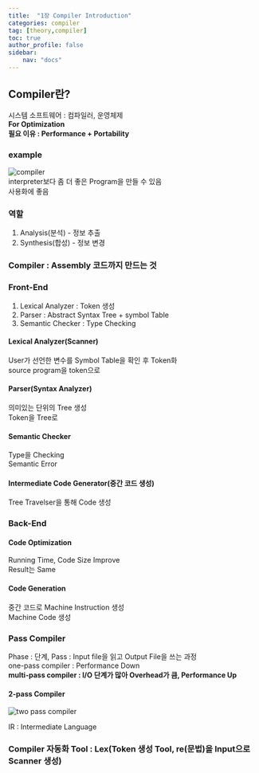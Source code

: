 ```yaml
---
title:  "1장 Compiler Introduction"
categories: compiler
tag: [theory,compiler]
toc: true
author_profile: false
sidebar:
    nav: "docs"
---
```




## Compiler란?

시스템 소프트웨어 : 컴파일러, 운영체제   
**For Optimization**   
**필요 이유 : Performance + Portability**   

### example

![compiler](https://github.com/drepion43/Coding-Test/assets/84303857/1f891a96-c668-4458-8679-f2267c4993cf)   
interpreter보다 좀 더 좋은 Program을 만들 수 있음   
사용화에 좋음

### 역할

1. Analysis(분석) - 정보 추출
2. Synthesis(합성) - 정보 변경



### Compiler : Assembly 코드까지 만드는 것



### Front-End

1. Lexical Analyzer : Token 생성
2. Parser : Abstract Syntax Tree + symbol Table
3. Semantic Checker : Type Checking

#### Lexical Analyzer(Scanner)

User가 선언한 변수를 Symbol Table을 확인 후 Token화   
source program을 token으로   

#### Parser(Syntax Analyzer)

의미있는 단위의 Tree 생성   
Token을 Tree로   

#### Semantic Checker

Type을 Checking   
Semantic Error   

#### Intermediate Code Generator(중간 코드 생성)

Tree Travelser을 통해 Code 생성



### Back-End

#### Code Optimization

Running Time, Code Size Improve   
Result는 Same

#### Code Generation

중간 코드로 Machine Instruction 생성   
Machine Code 생성



### Pass Compiler

Phase : 단계, Pass : Input file을 읽고 Output File을 쓰는 과정   
one-pass compiler : Performance Down   
**multi-pass compiler : I/O 단계가 많아 Overhead가 큼, Performance Up**

#### 2-pass Compiler

![two pass compiler](https://github.com/drepion43/Coding-Test/assets/84303857/22aa22e3-9bba-45bd-99e5-9d4ba31f35ee)    

IR : Intermediate Language



### Compiler 자동화 Tool : Lex(Token 생성 Tool, re(문법)을 Input으로 Scanner 생성)
